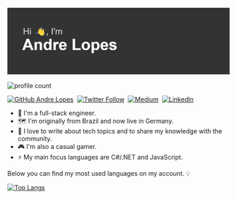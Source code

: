 ![Hi there](https://github.com/alopes2/alopes2/blob/main/header.png?raw=true)

![profile count](https://komarev.com/ghpvc/?username=alopes2)&nbsp;

[![GitHub Andre Lopes](https://img.shields.io/github/followers/alopes2?style=for-the-badge&logo=github&logoColor=white&labelColor=black&color=white)](https://github.com/alopes2)&nbsp;
[![Twitter Follow](https://img.shields.io/twitter/follow/AhnDreVitor?label=Twitter&style=for-the-badge&logo=twitter&logoColor=white&labelColor=1DA1F2&color=white)](https://twitter.com/AhnDreVitor)&nbsp;
[![Medium](https://img.shields.io/badge/Medium-black?style=for-the-badge&logo=medium&logoColor=white)](https://andrevitorlopes.medium.com)&nbsp;
[![LinkedIn](https://img.shields.io/badge/LinkedIn-0077B5?style=for-the-badge&logo=linkedin&logoColor=white)](https://www.linkedin.com/in/andrevitorlopes/)&nbsp;

- 🔭 I'm a full-stack engineer.
- 🗺️ I'm originally from Brazil and now live in Germany.
- 🌱 I love to write about tech topics and to share my knowledge with the community.
- 🎮 I'm also a casual gamer.
- ⚡ My main focus languages are C#/.NET and JavaScript.

Below you can find my most used languages on my account. 💡

[![Top Langs](https://github-readme-stats.vercel.app/api/top-langs/?username=alopes2&hide=shaderlab,hlsl,html&layout=compact)](https://github.com/anuraghazra/github-readme-stats)

<!--
**alopes2/alopes2** is a ✨ _special_ ✨ repository because its `README.md` (this file) appears on your GitHub profile.

Here are some ideas to get you started:

- 🔭 I’m currently working on ...
- 🌱 I’m currently learning ...
- 👯 I’m looking to collaborate on ...
- 🤔 I’m looking for help with ...
- 💬 Ask me about ...
- 📫 How to reach me: ...
- 😄 Pronouns: ...
- ⚡ Fun fact: ...
-->
